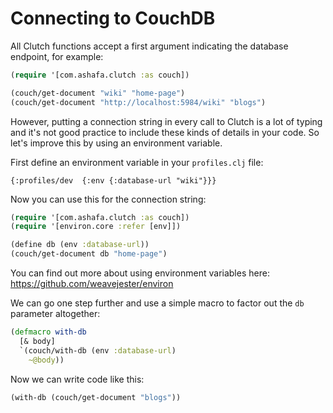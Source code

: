 # Connecting to CouchDB

All Clutch functions accept a first argument indicating the database endpoint, for example:

```clojure
(require '[com.ashafa.clutch :as couch])

(couch/get-document "wiki" "home-page")
(couch/get-document "http://localhost:5984/wiki" "blogs")
```

However, putting a connection string in every call to Clutch is a lot of typing and it's not good practice to include these kinds of details in your code. So let's improve this by using an environment variable.

First define an environment variable in your `profiles.clj` file:

```
{:profiles/dev  {:env {:database-url "wiki"}}}
```

Now you can use this for the connection string:

```clojure
(require '[com.ashafa.clutch :as couch])
(require '[environ.core :refer [env]])

(define db (env :database-url))
(couch/get-document db "home-page")
```

You can find out more about using environment variables here: https://github.com/weavejester/environ

We can go one step further and use a simple macro to factor out the `db` parameter altogether:

```clojure
(defmacro with-db
  [& body]
  `(couch/with-db (env :database-url)
    ~@body))
```

Now we can write code like this:

```clojure
(with-db (couch/get-document "blogs"))
```

